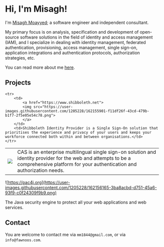 # Hi, I'm Misagh!

I'm [Misagh Moayyed](https://fawnoos.com/misagh); a software engineer and independent consultant.

My primary focus is on analysis, specification and development of open-source software solutions in the field of identity and access management (IAM), and I specialize in dealing with identity management, federated authentication, provisioning, access management, single sign-on, application integrations and authentication protocols, authorization strategies, etc.

You can read more about me [here](https://fawnoos.com/misagh/).

## Projects

<table style="border: none">
	<tr>
		<td>
			<a href="https://github.com/apereo/cas">
			<img src="https://user-images.githubusercontent.com/1205228/162155356-79107867-7573-4a3a-a554-ea849677f6c4.png">
			</a>
		</td>
		<td>CAS is an enterprise multilingual single sign-on solution and identity provider for the web and attempts to be a comprehensive platform for your authentication and authorization needs.</td>
	</tr>	

	<tr>
		<td>
			<a href="https://www.shibboleth.net">
			<img src="https://user-images.githubusercontent.com/1205228/162155901-f11df26f-43cd-479b-b1f7-2f5e05e54c78.png">
			</a>
		</td>
		<td>Shibboleth Identity Provider is a Single Sign-On solution that prioritises the experience and privacy of your users and keeps your workforce connected both within and between organisations.</td>
	</tr>	
</table>	







![https://pac4j.org](https://user-images.githubusercontent.com/1205228/162156165-3ba8acbd-d751-45a6-93f9-c0f24309f9b9.png)

The Java security engine to protect all your web applications and web services.

## Contact

You are welcome to contact me via `mm1844@gmail.com`, or via `info@fawnoos.com`.